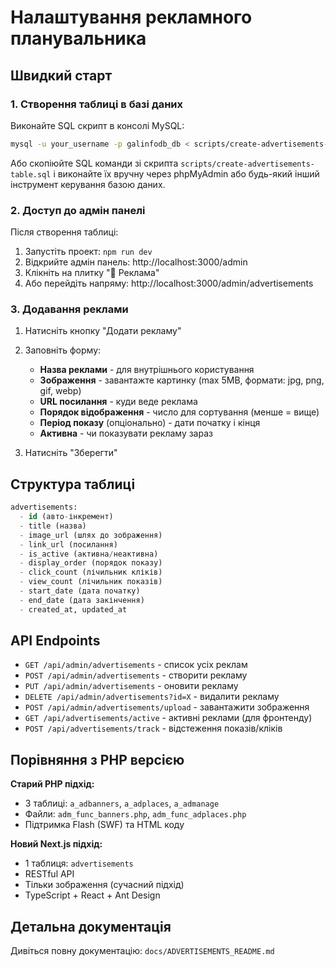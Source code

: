# Налаштування рекламного планувальника

## Швидкий старт

### 1. Створення таблиці в базі даних

Виконайте SQL скрипт в консолі MySQL:

```bash
mysql -u your_username -p galinfodb_db < scripts/create-advertisements-table.sql
```

Або скопіюйте SQL команди зі скрипта `scripts/create-advertisements-table.sql` і виконайте їх вручну через phpMyAdmin або будь-який інший інструмент керування базою даних.

### 2. Доступ до адмін панелі

Після створення таблиці:

1. Запустіть проект: `npm run dev`
2. Відкрийте адмін панель: http://localhost:3000/admin
3. Клікніть на плитку "📢 Реклама"
4. Або перейдіть напряму: http://localhost:3000/admin/advertisements

### 3. Додавання реклами

1. Натисніть кнопку "Додати рекламу"
2. Заповніть форму:
   - **Назва реклами** - для внутрішнього користування
   - **Зображення** - завантажте картинку (max 5MB, формати: jpg, png, gif, webp)
   - **URL посилання** - куди веде реклама
   - **Порядок відображення** - число для сортування (менше = вище)
   - **Період показу** (опціонально) - дати початку і кінця
   - **Активна** - чи показувати рекламу зараз

3. Натисніть "Зберегти"

## Структура таблиці

```sql
advertisements:
  - id (авто-інкремент)
  - title (назва)
  - image_url (шлях до зображення)
  - link_url (посилання)
  - is_active (активна/неактивна)
  - display_order (порядок показу)
  - click_count (лічильник кліків)
  - view_count (лічильник показів)
  - start_date (дата початку)
  - end_date (дата закінчення)
  - created_at, updated_at
```

## API Endpoints

- `GET /api/admin/advertisements` - список усіх реклам
- `POST /api/admin/advertisements` - створити рекламу
- `PUT /api/admin/advertisements` - оновити рекламу
- `DELETE /api/admin/advertisements?id=X` - видалити рекламу
- `POST /api/admin/advertisements/upload` - завантажити зображення
- `GET /api/advertisements/active` - активні реклами (для фронтенду)
- `POST /api/advertisements/track` - відстеження показів/кліків

## Порівняння з PHP версією

**Старий PHP підхід:**
- 3 таблиці: `a_adbanners`, `a_adplaces`, `a_admanage`
- Файли: `adm_func_banners.php`, `adm_func_adplaces.php`
- Підтримка Flash (SWF) та HTML коду

**Новий Next.js підхід:**
- 1 таблиця: `advertisements`
- RESTful API
- Тільки зображення (сучасний підхід)
- TypeScript + React + Ant Design

## Детальна документація

Дивіться повну документацію: `docs/ADVERTISEMENTS_README.md`

